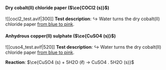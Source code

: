 #### Dry cobalt(II) chloride paper ($\ce{COCl2 (s)}$)
![[cocl2_test.avif|300]]
**Test description**:
↪️ Water turns the dry cobalt(II) chloride paper <u>from blue to pink</u>.

#### Anhydrous copper(II) sulphate ($\ce{CuSO4 (s)}$)
![[cuso4_test.avif|520]]
**Test description**:
↪️ Water turns the dry cobalt(II) chloride paper <u>from blue to pink</u>.

**Reaction**: $\ce{CuSO4 (s) + 5H2O (ℓ) -> CuSO4 . 5H2O (s)}$
